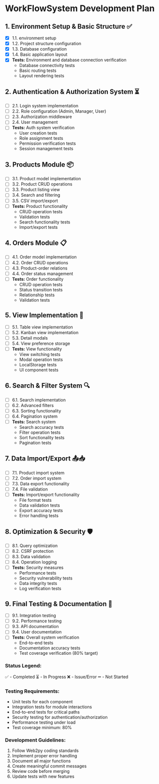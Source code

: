 # WorkFlowSystem Development Plan

## 1. Environment Setup & Basic Structure ✅
- [x] 1.1. environment setup
- [x] 1.2. Project structure configuration
- [x] 1.3. Database configuration
- [x] 1.4. Basic application layout
- [x] **Tests:** Environment and database connection verification
    - Database connectivity tests
    - Basic routing tests
    - Layout rendering tests

## 2. Authentication & Authorization System ⏳
- [ ] 2.1. Login system implementation
- [ ] 2.2. Role configuration (Admin, Manager, User)
- [ ] 2.3. Authorization middleware
- [ ] 2.4. User management
- [ ] **Tests:** Auth system verification
    - User creation tests
    - Role assignment tests
    - Permission verification tests
    - Session management tests

## 3. Products Module 📦
- [ ] 3.1. Product model implementation
- [ ] 3.2. Product CRUD operations
- [ ] 3.3. Product listing view
- [ ] 3.4. Search and filtering
- [ ] 3.5. CSV import/export
- [ ] **Tests:** Product functionality
    - CRUD operation tests
    - Validation tests
    - Search functionality tests
    - Import/export tests

## 4. Orders Module 📋
- [ ] 4.1. Order model implementation
- [ ] 4.2. Order CRUD operations
- [ ] 4.3. Product-order relations
- [ ] 4.4. Order status management
- [ ] **Tests:** Order functionality
    - CRUD operation tests
    - Status transition tests
    - Relationship tests
    - Validation tests

## 5. View Implementation 👀
- [ ] 5.1. Table view implementation
- [ ] 5.2. Kanban view implementation
- [ ] 5.3. Detail modals
- [ ] 5.4. View preference storage
- [ ] **Tests:** View functionality
    - View switching tests
    - Modal operation tests
    - LocalStorage tests
    - UI component tests

## 6. Search & Filter System 🔍
- [ ] 6.1. Search implementation
- [ ] 6.2. Advanced filters
- [ ] 6.3. Sorting functionality
- [ ] 6.4. Pagination system
- [ ] **Tests:** Search system
    - Search accuracy tests
    - Filter operation tests
    - Sort functionality tests
    - Pagination tests

## 7. Data Import/Export 📤📥
- [ ] 7.1. Product import system
- [ ] 7.2. Order import system
- [ ] 7.3. Data export functionality
- [ ] 7.4. File validation
- [ ] **Tests:** Import/export functionality
    - File format tests
    - Data validation tests
    - Export accuracy tests
    - Error handling tests

## 8. Optimization & Security 🛡️
- [ ] 8.1. Query optimization
- [ ] 8.2. CSRF protection
- [ ] 8.3. Data validation
- [ ] 8.4. Operation logging
- [ ] **Tests:** Security measures
    - Performance tests
    - Security vulnerability tests
    - Data integrity tests
    - Log verification tests

## 9. Final Testing & Documentation 📝
- [ ] 9.1. Integration testing
- [ ] 9.2. Performance testing
- [ ] 9.3. API documentation
- [ ] 9.4. User documentation
- [ ] **Tests:** Overall system verification
    - End-to-end tests
    - Documentation accuracy tests
    - Test coverage verification (80% target)

### Status Legend:
✅ - Completed
⏳ - In Progress
❌ - Issue/Error
➖ - Not Started

### Testing Requirements:
- Unit tests for each component
- Integration tests for module interactions
- End-to-end tests for critical paths
- Security testing for authentication/authorization
- Performance testing under load
- Test coverage minimum: 80%

### Development Guidelines:
1. Follow Web2py coding standards
2. Implement proper error handling
3. Document all major functions
4. Create meaningful commit messages
5. Review code before merging
6. Update tests with new features